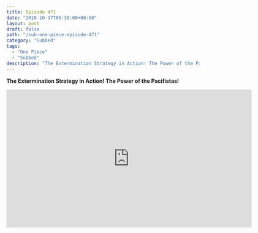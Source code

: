 ```yaml
---
title: Episode 471
date: "2010-10-17T05:30:00+00:00"
layout: post
draft: false
path: "/sub-one-piece-episode-471"
category: "Subbed"
tags:
  - "One Piece"
  - "Subbed"
description: "The Extermination Strategy in Action! The Power of the Pacifistas!"
---
```


**The Extermination Strategy in Action! The Power of the Pacifistas!**

<iframe width="640" height="360" src="https://www.rapidvideo.com/e/G6FRPEW29H" frameborder="0" marginwidth=0 marginheight=0 scrolling=no allowfullscreen></iframe>

